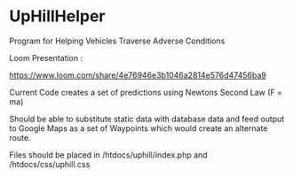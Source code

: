 # UpHillHelper
Program for Helping Vehicles Traverse Adverse Conditions

Loom Presentation :

https://www.loom.com/share/4e76946e3b1046a2814e576d47456ba9

Current Code creates a set of predictions using Newtons Second Law (F = ma)

Should be able to substitute static data with database data and feed output to Google Maps as a set of Waypoints which would create an alternate route.

Files should be placed in /htdocs/uphill/index.php and /htdocs/css/uphill.css
